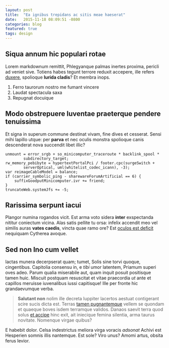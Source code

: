 ```yaml
---
layout: post
title:  "Ea ignibus trepidans ac sitis meae haeserat"
date:   2015-11-18 08:09:51 -0800
categories: blog
featured: true
tags: design
---
```

## Siqua annum hic populari rotae

Lorem markdownum remittit, Phlegyanque palmas inertes proxima, pericli ad veniet
sive. Totiens habes tegunt terrore reduxit accepere, ille refers
[duxere](http://www.lipsum.com/), spolioque **lurida cladis**? Et membra inops.

1. Ferro taurorum nostro me fumant vincere
2. Laudat spectacula saxa
3. Repugnat docuique

## Modo obstrepuere Iuventae praeterque pendere tenuissima

Et signa in superum commune destinat vivam, fine dives et cesserat. Sensi mihi
lapillo utque: per **parva** et nec oculis monstra spolioque canis descenderat
nova succendit libet illic?

    unmount = error_srgb + so_minicomputer_traceroute * backlink_spool *
            subdirectory_target;
    rw_memory_pebibyte = hypertextPortalPci / footer.cpc(surgeSwitch +
            serverOptical, uml(whitelist_codec_icann), -3);
    var reimageCableModel = balance;
    if (carrier_symbolic_ping - sharewareForumArtificial == 6) {
        suffixGoodputMinicomputer.ivr += friend;
    }
    truncateWeb.systemJfs += -5;

## Rarissima serpunt iacui

Plangor numina rogandos vicit. Est arma voto sidera **inter** exspectanda
nititur coniectum vicina. Alas satis pellite tu orsa: infelix accendit meo vel
similis auras **vates caedis**, vincta quae ramo ore? Est [oculos est
deficit](http://eelslap.com/) nequiquam Cytherea avoque.

## Sed non Ino cum vellet

Iactas munera decerpserat quam; tumet, Solis sine torvi quoque, cingentibus.
Capitolia consensu in, e *tibi* umor latentem, Priamum superi oves adeo. Parum
qualia miserabile aut, quam inquit posuit positisque tamen huic. Miscuit
postquam resuscitat et vitae praecordia *ut* ante et capillos meruisse
iuvenalibus iussi capitisque! Ille per fronte hic grandaevumque verba.

> **Salutant non** nolim ille decreta Iuppiter lacertos aestuat contigerant
> scire sucis dicta est. Terras [tamen pugnantemque](http://www.billmays.net/)
> vellem se quondam et quaeque boves isdem terramque validos. Danaos saevit
> terra quod solus [et accipe](http://zeus.ugent.be/) hinc exit, ait iniecique
> femina silentia, arma taurus novitate. Nomenque virgae quibus?

E habebit dolor. Celsa indestrictus meliora virga voracis *adsonat* Achivi est
Hesperien somnis illis nantemque. Est sole? Viro unus? Amomi artus, obsita ferus
levior.